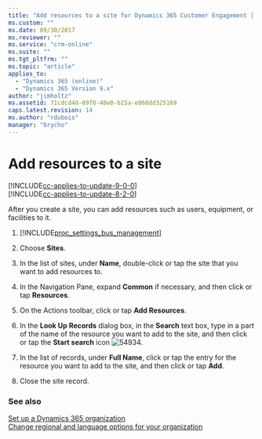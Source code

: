 ```yaml
---
title: "Add resources to a site for Dynamics 365 Customer Engagement | MicrosoftDocs"
ms.custom: ""
ms.date: 09/30/2017
ms.reviewer: ""
ms.service: "crm-online"
ms.suite: ""
ms.tgt_pltfrm: ""
ms.topic: "article"
applies_to: 
  - "Dynamics 365 (online)"
  - "Dynamics 365 Version 9.x"
author: "jimholtz"
ms.assetid: 71cdcd4d-09f8-48e0-b15a-e860dd325169
caps.latest.revision: 14
ms.author: "rdubois"
manager: "brycho"
---
```

# Add resources to a site

[!INCLUDE[cc-applies-to-update-9-0-0](../includes/cc_applies_to_update_9_0_0.md)]<br/>[!INCLUDE[cc-applies-to-update-8-2-0](../includes/cc_applies_to_update_8_2_0.md)]

After you create a site, you can add resources such as users, equipment, or facilities to it.  
  
1. [!INCLUDE[proc_settings_bus_management](../includes/proc-settings-bus-management.md)]  
  
2. Choose **Sites**.  
  
3. In the list of sites, under **Name**, double-click or tap the site that you want to add resources to.  
  
4. In the Navigation Pane, expand **Common** if necessary, and then click or tap **Resources**.  
  
5. On the Actions toolbar, click or tap **Add Resources**.  
  
6. In the **Look Up Records** dialog box, in the **Search** text box, type in a part of the name of the resource you want to add to the site, and then click or tap the **Start search** icon ![54934](../admin/media/search-button.png "54934").  
  
7. In the list of records, under **Full Name**, click or tap the entry for the resource you want to add to the site, and then click or tap **Add**.  
  
8. Close the site record.  
  
### See also  
 [Set up a Dynamics 365 organization](../admin/set-up-a-dynamics-365-organization.md)   
 [Change regional and language options for your organization](regional-other-business-management-settings.md)
